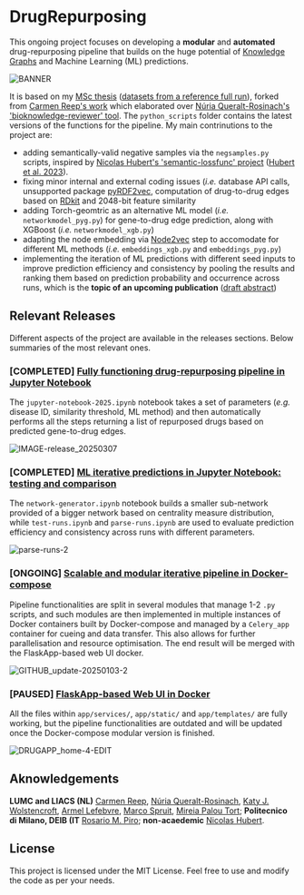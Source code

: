 # DrugRepurposing

This ongoing project focuses on developing a <b>modular</b> and <b>automated</b> drug-repurposing pipeline that builds on the huge potential of [Knowledge Graphs](https://en.wikipedia.org/wiki/Knowledge_graph) and Machine Learning (ML) predictions.

![BANNER]()

It is based on my [MSc thesis](https://www.dropbox.com/scl/fi/6vzgfld7riqb19hm5wj6u/DRUG_REPURPOSING-thesis.pdf?rlkey=y9xm7zuxm4q035byvhe496m9k&dl=0) ([datasets from a reference full run](https://www.dropbox.com/scl/fi/prvqajjau227741z5ve91/DRUG_REPURPOSING-data.7z?rlkey=qjumdz9r93y0yv6mhc21a7bir&dl=0)), forked from [Carmen Reep's work](https://github.com/carmenreep/DrugRepurposing) which elaborated over [Núria Queralt-Rosinach's 'bioknowledge-reviewer' tool](https://github.com/NuriaQueralt/bioknowledge-reviewer). The `python_scripts` folder contains the latest versions of the functions for the pipeline. My main contrinutions to the project are:
- adding semantically-valid negative samples via the `negsamples.py` scripts, inspired by [Nicolas Hubert's 'semantic-lossfunc' project](https://github.com/nicolas-hbt/semantic-lossfunc) ([Hubert et al. 2023](https://arxiv.org/abs/2301.05601)).
- fixing minor internal and external coding issues (<i>i.e.</i> database API calls, unsupported package [pyRDF2vec](https://pypi.org/project/pyrdf2vec/), computation of drug-to-drug edges based on [RDkit](https://www.rdkit.org/docs/index.html) and 2048-bit feature similarity
- adding Torch-geomtric as an alternative ML model (<i>i.e.</i> `networkmodel_pyg.py`) for gene-to-drug edge prediction, along with XGBoost (<i>i.e.</i> `networkmodel_xgb.py`)
- adapting the node embedding via [Node2vec](https://github.com/eliorc/node2vec) step to accomodate for different ML methods (<i>i.e.</i> `embeddings_xgb.py` and `embeddings_pyg.py`)
- implementing the iteration of ML predictions with different seed inputs to improve prediction efficiency and consistency by pooling the results and ranking them based on prediction probability and occurrence across runs, which is the <b>topic of an upcoming publication</b> ([draft abstract](https://www.dropbox.com/scl/fi/em4b9mfybq5q7txjpb6ug/ABSTRACT-drug_repurposing.pdf?rlkey=5vi8ipmi8pub5rfgedmdfhvar&dl=0))


## Relevant Releases
Different aspects of the project are available in the releases sections. Below summaries of the most relevant ones.

### [COMPLETED] [Fully functioning drug-repurposing pipeline in Jupyter Notebook](https://github.com/NCMBianchi/DrugRepurposing/releases/tag/v2025.0.11)
The `jupyter-notebook-2025.ipynb` notebook takes a set of parameters (<i>e.g.</i> disease ID, similarity threshold, ML method) and then automatically performs all the steps returning a list of repurposed drugs based on predicted gene-to-drug edges.

![IMAGE-release_20250307](https://github.com/user-attachments/assets/314d7bc3-33ee-473a-8780-24faf3962253)

### [COMPLETED] [ML iterative predictions in Jupyter Notebook: testing and comparison]()
The `network-generator.ipynb` notebook builds a smaller sub-network provided of a bigger network based on centrality measure distribution, while `test-runs.ipynb` and `parse-runs.ipynb` are used to evaluate prediction efficiency and consistency across runs with different parameters.

![parse-runs-2]()

### [ONGOING] [Scalable and modular iterative pipeline in Docker-compose]()
Pipeline functionalities are split in several modules that manage 1-2 `.py` scripts, and such modules are then implemented in multiple instances of Docker containers built by Docker-compose and managed by a `Celery_app` container for cueing and data transfer. This also allows for further parallelisation and resource optimisation. The end result will be merged with the FlaskApp-based web UI docker.

![GITHUB_update-20250103-2](https://github.com/user-attachments/assets/cd844433-c210-4791-94b4-ec6acc236cf3)

### [PAUSED] [FlaskApp-based Web UI in Docker]()
All the files within `app/services/`, `app/static/` and `app/templates/` are fully working, but the pipeline functionalities are outdated and will be updated once the Docker-compose modular version is finished.

![DRUGAPP_home-4-EDIT](https://github.com/user-attachments/assets/74c5c9e7-d4f9-4fc2-8c9c-483c72c075d7)

## Aknowledgements
<b>LUMC and LIACS (NL)</b> [Carmen Reep](https://www.researchgate.net/profile/Carmen-Reep), [Núria Queralt-Rosinach](https://www.researchgate.net/scientific-contributions/Nuria-Queralt-Rosinach-2198951627), [Katy J. Wolstencroft](https://www.researchgate.net/profile/Katy-Wolstencroft), [Armel Lefebvre](https://0-scholar-google-com.brum.beds.ac.uk/citations?user=O363fEMAAAAJ&hl=en), [Marco Spruit](https://scholar.google.com/citations?user=GFvyyeAAAAAJ), [Mireia Palou Tort](https://nl.linkedin.com/in/mireia-palou-tort-295909198); <b>Politecnico di Milano, DEIB (IT</b> [Rosario M. Piro](https://scholar.google.com/citations?user=HuNyLrcAAAAJ); <b>non-acaedemic</b> [Nicolas Hubert](https://scholar.google.com/citations?user=nHtB06wAAAAJ).

## License
This project is licensed under the MIT License. Feel free to use and modify the code as per your needs.

